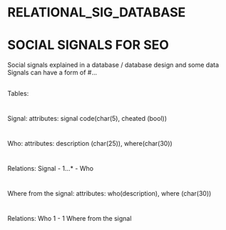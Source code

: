 # RELATIONAL_SIG_DATABASE
# SOCIAL SIGNALS FOR SEO
Social signals explained in a database / database design and some data
Signals can have a form of #...
##
Tables:
#
Signal:
attributes: signal code(char(5), cheated (bool))
#
Who:
attributes: description (char(25)), where(char(30))
#
Relations:
Signal - 1...* - Who
#
Where from the signal:
attributes: who(description), where (char(30))
#
Relations:
Who 1 - 1 Where from the signal

